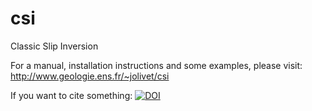 # csi
Classic Slip Inversion

For a manual, installation instructions and some examples, please visit: http://www.geologie.ens.fr/~jolivet/csi

If you want to cite something: [![DOI](https://zenodo.org/badge/212800412.svg)](https://doi.org/10.5281/zenodo.14170821)

